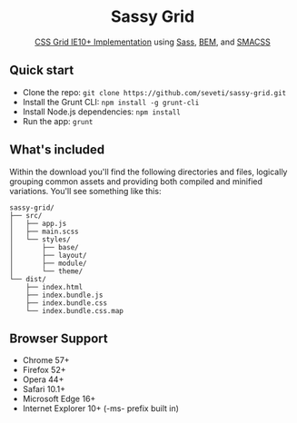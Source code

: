 <h1 align="center">Sassy Grid</h1>
<p align="center">
    <a href="https://www.w3.org/TR/2011/WD-css3-grid-layout-20110407/">CSS Grid IE10+ Implementation</a> using <a href="https://sass-lang.com/)">Sass</a>, <a href="http://getbem.com/">BEM</a>, and <a href="https://smacss.com/">SMACSS</a>
</p>

## Quick start
* Clone the repo: `git clone https://github.com/seveti/sassy-grid.git`
* Install the Grunt CLI: `npm install -g grunt-cli`
* Install Node.js dependencies: `npm install`
* Run the app: `grunt`

## What's included
Within the download you'll find the following directories and files, logically grouping common assets and providing both compiled and minified variations. You'll see something like this:
```
sassy-grid/
├── src/
│   ├── app.js
│   ├── main.scss
│   └── styles/
│       ├── base/
│       ├── layout/
│       ├── module/
│       └── theme/
└── dist/
    ├── index.html
    ├── index.bundle.js
    ├── index.bundle.css
    └── index.bundle.css.map
```

## Browser Support
* Chrome 57+
* Firefox 52+
* Opera 44+
* Safari 10.1+
* Microsoft Edge 16+
* Internet Explorer 10+ (-ms- prefix built in)
